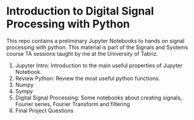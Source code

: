 # Introduction to Digital Signal Processing with Python
This repo contains a preliminary Jupyter Notebooks to hands on signal processing with python. This material is part of the Signals and Systems course TA sessions taught by me at the University of Tabriz.
1. Jupyter Intro: Introduction to the main useful properties of Jupyter Notebook.
2. Review Python: Review the most useful python functions.
3. Numpy
4. Sympy
5. Digital Signal Processing: Some notebooks about creating signals, Fourier series, Fourier Transform and filtering
6. Final Project Questions
